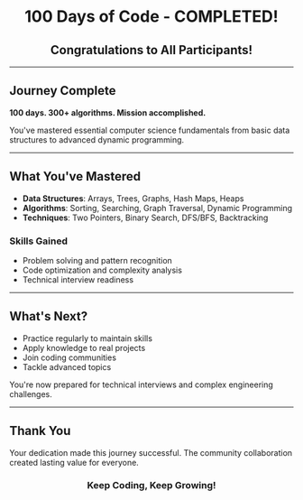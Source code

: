 <h1 align="center">100 Days of Code - COMPLETED!</h1>

<div align="center">
  <h2>Congratulations to All Participants!</h2>
</div>

---

## Journey Complete

**100 days. 300+ algorithms. Mission accomplished.**

You've mastered essential computer science fundamentals from basic data structures to advanced dynamic programming.

---

## What You've Mastered

- **Data Structures**: Arrays, Trees, Graphs, Hash Maps, Heaps
- **Algorithms**: Sorting, Searching, Graph Traversal, Dynamic Programming  
- **Techniques**: Two Pointers, Binary Search, DFS/BFS, Backtracking

### Skills Gained
- Problem solving and pattern recognition
- Code optimization and complexity analysis
- Technical interview readiness

---

## What's Next?

- Practice regularly to maintain skills
- Apply knowledge to real projects
- Join coding communities
- Tackle advanced topics

You're now prepared for technical interviews and complex engineering challenges.

---

## Thank You

Your dedication made this journey successful. The community collaboration created lasting value for everyone.

<div align="center">
  
### Keep Coding, Keep Growing!

</div>
